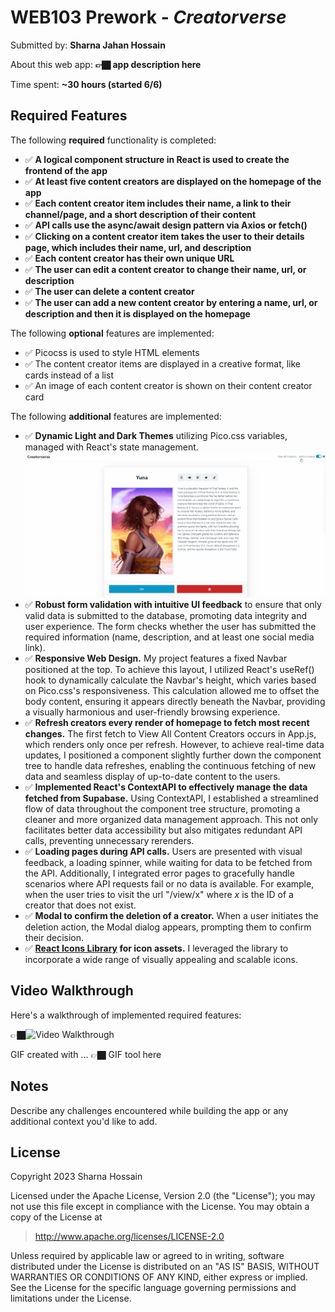 # WEB103 Prework - *Creatorverse*

Submitted by: **Sharna Jahan Hossain**

About this web app: **👉🏿 app description here**

Time spent: **~30 hours (started 6/6)**

## Required Features

The following **required** functionality is completed:

<!-- 👉🏿👉🏿👉🏿 Make sure to check off completed functionality below -->
- ✅ **A logical component structure in React is used to create the frontend of the app**
- ✅ **At least five content creators are displayed on the homepage of the app**
- ✅ **Each content creator item includes their name, a link to their channel/page, and a short description of their content**
- ✅ **API calls use the async/await design pattern via Axios or fetch()**
- ✅ **Clicking on a content creator item takes the user to their details page, which includes their name, url, and description**
- ✅ **Each content creator has their own unique URL**
- ✅ **The user can edit a content creator to change their name, url, or description**
- ✅ **The user can delete a content creator**
- ✅ **The user can add a new content creator by entering a name, url, or description and then it is displayed on the homepage**

The following **optional** features are implemented:

- ✅ Picocss is used to style HTML elements
- ✅ The content creator items are displayed in a creative format, like cards instead of a list
- ✅ An image of each content creator is shown on their content creator card

The following **additional** features are implemented:

* ✅ **Dynamic Light and Dark Themes** utilizing Pico.css variables, managed with React's state management.
![Gif of dynamic theme toggle](src/assets/gifs/themes.gif)
* ✅ **Robust form validation with intuitive UI feedback** to ensure that only valid data is submitted to the database, promoting data integrity and user experience. The form checks whether the user has submitted the required information (name, description, and at least one social media link).
* ✅ **Responsive Web Design.** My project features a fixed Navbar positioned at the top. To achieve this layout, I utilized React's useRef() hook to dynamically calculate the Navbar's height, which varies based on Pico.css's responsiveness. This calculation allowed me to offset the body content, ensuring it appears directly beneath the Navbar, providing a visually harmonious and user-friendly browsing experience.
* ✅ **Refresh creators every render of homepage to fetch most recent changes.** The first fetch to View All Content Creators occurs in App.js, which renders only once per refresh. However, to achieve real-time data updates, I positioned a component slightly further down the component tree to handle data refreshes, enabling the continuous fetching of new data and seamless display of up-to-date content to the users.
* ✅ **Implemented React's ContextAPI to effectively manage the data fetched from Supabase.** Using ContextAPI, I established a streamlined flow of data throughout the component tree structure, promoting a cleaner and more organized data management approach. This not only facilitates better data accessibility but also mitigates redundant API calls, preventing unnecessary rerenders.
* ✅ **Loading pages during API calls.** Users are presented with visual feedback, a loading spinner, while waiting for data to be fetched from the API. Additionally, I integrated error pages to gracefully handle scenarios where API requests fail or no data is available. For example, when the user tries to visit the url "/view/x" where *x* is the ID of a creator that does not exist.
* ✅ **Modal to confirm the deletion of a creator.** When a user initiates the deletion action, the Modal dialog appears, prompting them to confirm their decision. 
* ✅ **[React Icons Library](https://react-icons.github.io/react-icons/) for icon assets.** I leveraged the library to incorporate a wide range of visually appealing and scalable icons. 

## Video Walkthrough

Here's a walkthrough of implemented required features:

👉🏿<img src='http://i.imgur.com/link/to/your/gif/file.gif' title='Video Walkthrough' width='' alt='Video Walkthrough' />

<!-- Replace this with whatever GIF tool you used! -->
GIF created with ...  👉🏿 GIF tool here
<!-- Recommended tools:
[Kap](https://getkap.co/) for macOS
[ScreenToGif](https://www.screentogif.com/) for Windows
[peek](https://github.com/phw/peek) for Linux. -->

## Notes

Describe any challenges encountered while building the app or any additional context you'd like to add.

## License

Copyright 2023 Sharna Hossain

Licensed under the Apache License, Version 2.0 (the "License"); you may not use this file except in compliance with the License. You may obtain a copy of the License at

> http://www.apache.org/licenses/LICENSE-2.0

Unless required by applicable law or agreed to in writing, software distributed under the License is distributed on an "AS IS" BASIS, WITHOUT WARRANTIES OR CONDITIONS OF ANY KIND, either express or implied. See the License for the specific language governing permissions and limitations under the License.
